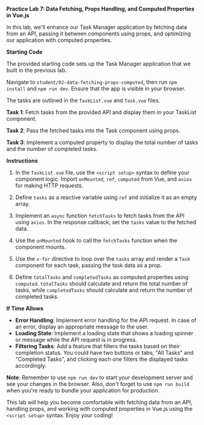 **Practice Lab 7: Data Fetching, Props Handling, and Computed Properties in Vue.js**

In this lab, we'll enhance our Task Manager application by fetching data from an API, passing it between components using props, and optimizing our application with computed properties.

**Starting Code**

The provided starting code sets up the Task Manager application that we built in the previous lab.

Navigate to `student/02-data-fetching-props-computed`, then run `npm install` and `npm run dev`. Ensure that the app is visible in your browser.

The tasks are outlined in the `TaskList.vue` and `Task.vue` files.

**Task 1**: Fetch tasks from the provided API and display them in your TaskList component.

**Task 2**: Pass the fetched tasks into the Task component using props.

**Task 3**: Implement a computed property to display the total number of tasks and the number of completed tasks.

**Instructions**

1. In the `TaskList.vue` file, use the `<script setup>` syntax to define your component logic. Import `onMounted`, `ref`, `computed` from Vue, and `axios` for making HTTP requests.

2. Define `tasks` as a reactive variable using `ref` and initialize it as an empty array. 

3. Implement an `async` function `fetchTasks` to fetch tasks from the API using `axios`. In the response callback, set the `tasks` value to the fetched data.

4. Use the `onMounted` hook to call the `fetchTasks` function when the component mounts.

5. Use the `v-for` directive to loop over the `tasks` array and render a `Task` component for each task, passing the task data as a prop.

6. Define `totalTasks` and `completedTasks` as computed properties using `computed`. `totalTasks` should calculate and return the total number of tasks, while `completedTasks` should calculate and return the number of completed tasks.

**If Time Allows**

- **Error Handling**: Implement error handling for the API request. In case of an error, display an appropriate message to the user.
- **Loading State**: Implement a loading state that shows a loading spinner or message while the API request is in progress.
- **Filtering Tasks**: Add a feature that filters the tasks based on their completion status. You could have two buttons or tabs, "All Tasks" and "Completed Tasks", and clicking each one filters the displayed tasks accordingly.

**Note**: Remember to use `npm run dev` to start your development server and see your changes in the browser. Also, don't forget to use `npm run build` when you're ready to bundle your application for production.

This lab will help you become comfortable with fetching data from an API, handling props, and working with computed properties in Vue.js using the `<script setup>` syntax. Enjoy your coding!